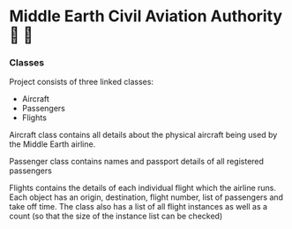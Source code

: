 # Middle Earth Civil Aviation Authority :ring: :unicorn:

### Classes

Project consists of three linked classes:

- Aircraft
- Passengers
- Flights

Aircraft class contains all details about the physical aircraft being used by the Middle Earth airline. 

Passenger class contains names and passport details of all registered passengers

Flights contains the details of each individual flight which the airline runs. Each object has an origin, 
destination, flight number, list of passengers and take off time. The class also has a list of all flight instances 
as well as a count (so that the size of the instance list can be checked)

